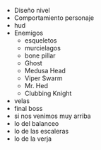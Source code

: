 - Diseño nivel
- Comportamiento personaje
- hud
- Enemigos
  - esqueletos
  - murcielagos
  - bone pillar
  - Ghost
  - Medusa Head
  - Viper Swarm
  - Mr. Hed
  - Clubbing Knight
 - velas
 - final boss
 - si nos venimos muy arriba 
  - lo del balanceo
  - lo de las escaleras 
  - lo de la verja
  
